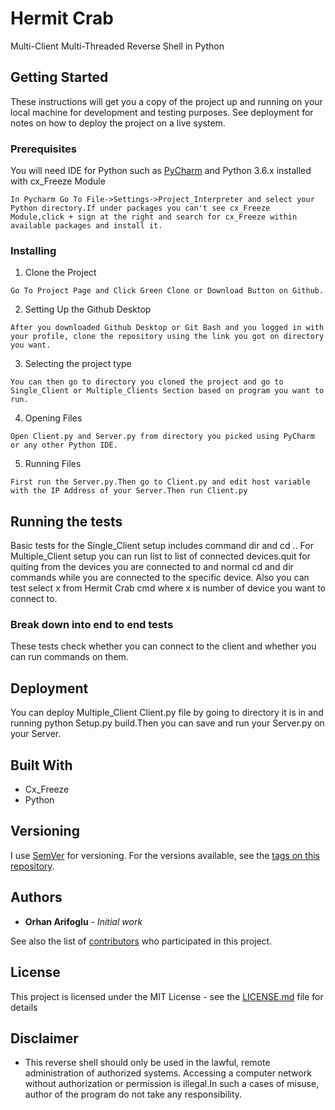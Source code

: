 
# Hermit Crab

Multi-Client Multi-Threaded Reverse Shell in Python


## Getting Started

These instructions will get you a copy of the project up and running on your local machine for development and testing purposes. See deployment for notes on how to deploy the project on a live system.

### Prerequisites

You will need IDE for Python such as [PyCharm](https://www.jetbrains.com/pycharm/) and Python 3.6.x installed with cx_Freeze Module
```
In Pycharm Go To File->Settings->Project_Interpreter and select your Python directory.If under packages you can't see cx_Freeze Module,click + sign at the right and search for cx_Freeze within available packages and install it.
```

### Installing

1) Clone the Project

```
Go To Project Page and Click Green Clone or Download Button on Github.
```

2) Setting Up the Github Desktop

```
After you downloaded Github Desktop or Git Bash and you logged in with your profile, clone the repository using the link you got on directory you want.
```

3) Selecting the project type

```
You can then go to directory you cloned the project and go to Single_Client or Multiple_Clients Section based on program you want to run.
```

4) Opening Files

```
Open Client.py and Server.py from directory you picked using PyCharm or any other Python IDE.
```

5) Running Files

```
First run the Server.py.Then go to Client.py and edit host variable with the IP Address of your Server.Then run Client.py
```


## Running the tests

Basic tests for the Single_Client setup includes command dir and cd .. 
For Multiple_Client setup you can run list to list of connected devices.quit for quiting from the devices you are connected to and normal cd and dir commands while you are connected to the specific device. Also you can test select x from Hermit Crab cmd where x is number of device you want to connect to.

### Break down into end to end tests

These tests check whether you can connect to the client and whether you can run commands on them.


## Deployment

You can deploy Multiple_Client Client.py file by going to directory it is in and running python Setup.py build.Then you can save and run your Server.py on your Server.

## Built With

* Cx_Freeze
* Python


## Versioning

I use [SemVer](http://semver.org/) for versioning. For the versions available, see the [tags on this repository](https://github.com/your/project/tags). 

## Authors

* **Orhan Arifoglu** - *Initial work* 

See also the list of [contributors](https://github.com/lemikistu/Hermit-Crab/graphs/contributors) who participated in this project.

## License

This project is licensed under the MIT License - see the [LICENSE.md](LICENSE.md) file for details

## Disclaimer

* This reverse shell should only be used in the lawful, remote administration of authorized systems. Accessing a computer network without authorization or permission is illegal.In such a cases of misuse, author of the program do not take any responsibility.
